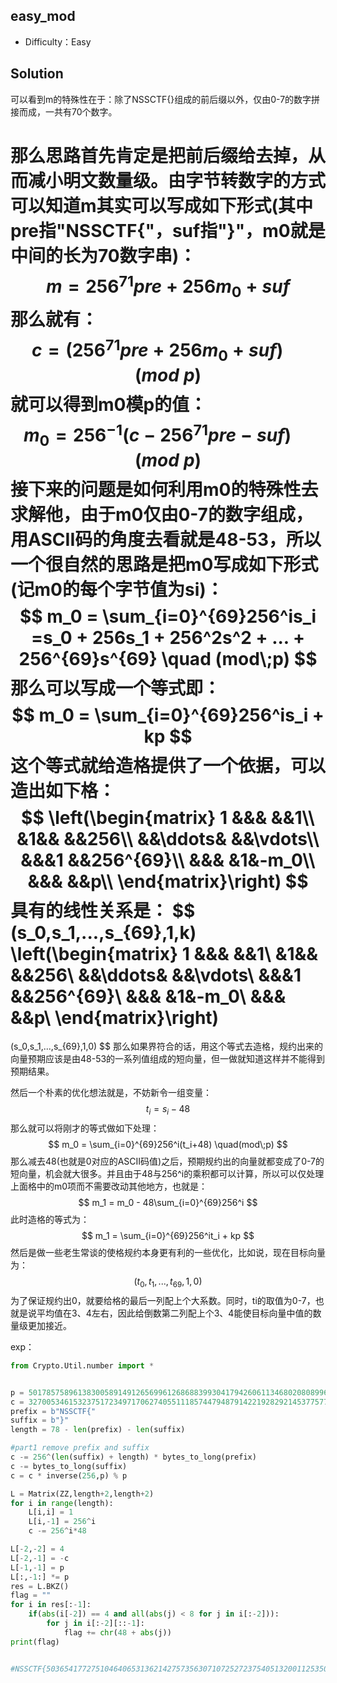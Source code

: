 ## easy_mod

+ Difficulty：Easy

## Solution

可以看到m的特殊性在于：除了NSSCTF{}组成的前后缀以外，仅由0-7的数字拼接而成，一共有70个数字。

那么思路首先肯定是把前后缀给去掉，从而减小明文数量级。由字节转数字的方式可以知道m其实可以写成如下形式(其中pre指"NSSCTF{"，suf指"}"，m0就是中间的长为70数字串)：
$$
m = 256^{71}pre + 256m_0 + suf
$$
那么就有：
$$
c = (256^{71}pre + 256m_0 + suf) \quad(mod\;p)
$$
就可以得到m0模p的值：
$$
m_0 = 256^{-1}(c - 256^{71}pre - suf) \quad(mod\;p)
$$
接下来的问题是如何利用m0的特殊性去求解他，由于m0仅由0-7的数字组成，用ASCII码的角度去看就是48-53，所以一个很自然的思路是把m0写成如下形式(记m0的每个字节值为si)：
$$
m_0 = \sum_{i=0}^{69}256^is_i =s_0 + 256s_1 + 256^2s^2 + ... + 256^{69}s^{69} \quad (mod\;p)
$$
那么可以写成一个等式即：
$$
m_0 = \sum_{i=0}^{69}256^is_i + kp
$$
这个等式就给造格提供了一个依据，可以造出如下格：
$$
\left(\begin{matrix}
1 &&& &&1\\
&1&& &&256\\
&&\ddots& &&\vdots\\
&&&1 &&256^{69}\\
&&& &1&-m_0\\
&&& &&p\\
\end{matrix}\right)
$$
具有的线性关系是：
$$
(s_0,s_1,...,s_{69},1,k)
\left(\begin{matrix}
1 &&& &&1\\
&1&& &&256\\
&&\ddots& &&\vdots\\
&&&1 &&256^{69}\\
&&& &1&-m_0\\
&&& &&p\\
\end{matrix}\right)
=
(s_0,s_1,...,s_{69},1,0)
$$
那么如果界符合的话，用这个等式去造格，规约出来的向量预期应该是由48-53的一系列值组成的短向量，但一做就知道这样并不能得到预期结果。

然后一个朴素的优化想法就是，不妨新令一组变量：
$$
t_i = s_i - 48
$$
那么就可以将刚才的等式做如下处理：
$$
m_0 = \sum_{i=0}^{69}256^i(t_i+48) \quad(mod\;p)
$$
那么减去48(也就是0对应的ASCII码值)之后，预期规约出的向量就都变成了0-7的短向量，机会就大很多。并且由于48与256^i的乘积都可以计算，所以可以仅处理上面格中的m0项而不需要改动其他地方，也就是：
$$
m_1 = m_0 - 48\sum_{i=0}^{69}256^i
$$
此时造格的等式为：
$$
m_1 = \sum_{i=0}^{69}256^it_i + kp
$$
然后是做一些老生常谈的使格规约本身更有利的一些优化，比如说，现在目标向量为：
$$
(t_0,t_1,...,t_{69},1,0)
$$
为了保证规约出0，就要给格的最后一列配上个大系数。同时，ti的取值为0-7，也就是说平均值在3、4左右，因此给倒数第二列配上个3、4能使目标向量中值的数量级更加接近。

exp：

```python
from Crypto.Util.number import *


p = 501785758961383005891491265699612686883993041794260611346802080899615437298977076093878384543577171
c = 327005346153237517234971706274055111857447948791422192829214537757745905845319188257204611848165263
prefix = b"NSSCTF{"
suffix = b"}"
length = 78 - len(prefix) - len(suffix)

#part1 remove prefix and suffix
c -= 256^(len(suffix) + length) * bytes_to_long(prefix)
c -= bytes_to_long(suffix)
c = c * inverse(256,p) % p

L = Matrix(ZZ,length+2,length+2)
for i in range(length):
    L[i,i] = 1
    L[i,-1] = 256^i
    c -= 256^i*48

L[-2,-2] = 4
L[-2,-1] = -c
L[-1,-1] = p
L[:,-1:] *= p
res = L.BKZ()
flag = ""
for i in res[:-1]:
    if(abs(i[-2]) == 4 and all(abs(j) < 8 for j in i[:-2])):
        for j in i[:-2][::-1]:
            flag += chr(48 + abs(j))
print(flag)


#NSSCTF{5036541772751046406531362142757356307107252723754051320011253505562041}
```

